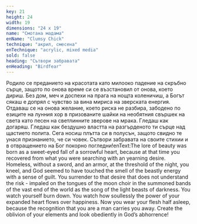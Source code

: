 ```yaml
---
key: 21
height: 24
width: 19
dimensions: "24 x 19"
name: "Смотана мадама"
enName: "Clumsy Chick"
technique: "акрил, смесена"
enTechnique: "acrylic, mixed media"
sold: false
heading: "Сътвори забравата"
enHeading: "Birdfear"
---
```

Родило се преданието на красотата като милооко падение на скръбно сърце, защото по онова време си се възстановил от онова, което дириш.
Без дом, меч и доспехи на прага на нощта коленичиш, 
а Богът сякаш е допрял с чувство за вина мириса на зверската енергия. 
Отдаваш се на онова желание, което риска не разбира, забодено по езиците на лунния хор в призованите шайки на необятния свършек на света като песен на светлинните зверове на мрака.
Гледаш как догаряш.
Гледаш как бездушно властта на разгърденото ти сърце над щастието полита.
Сега носиш плътта си в полусън,
защото свидно те унася признанието, че си човек.
Сътвори забравата на своите стихии и в отвращението на Бог покорно погледни!enText:The lore of beauty was born as a sweet-eyed fall of a sorrowful heart, because at that time you recovered from what you were searching with an yearning desire.
Homeless, without a sword, and an armor, at the threshold of the night, you kneel,
and God seemed to have touched the smell of the beastly energy with a sense of guilt.
You surrender to that desire that does not understand the risk - impaled on the tongues of the moon choir in the summoned bands of the vast end of the world as the song of the light beasts of darkness.
You watch yourself burn down.
You watch how soullessly the power of your expanded heart flows over happiness.
Now you wear your flesh half asleep,
because the recognition that you are a man carries you away.
Create the oblivion of your elements and look obediently in God’s abhorrence!